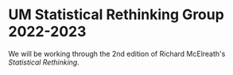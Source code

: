 # UM Statistical Rethinking Group 2022-2023

We will be working through the 2nd edition of Richard McElreath's *Statistical Rethinking*. 
